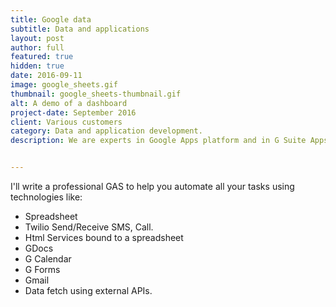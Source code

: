```yaml
---
title: Google data
subtitle: Data and applications
layout: post
author: full
featured: true
hidden: true
date: 2016-09-11
image: google_sheets.gif
thumbnail: google_sheets-thumbnail.gif
alt: A demo of a dashboard
project-date: September 2016
client: Various customers
category: Data and application development.
description: We are experts in Google Apps platform and in G Suite Apps. You are on the right place.


---
```



I'll write a professional GAS to help you automate all your tasks using technologies like:
- Spreadsheet
- Twilio Send/Receive SMS, Call.
- Html Services bound to a spreadsheet
- GDocs
- G Calendar
- G Forms
- Gmail
- Data fetch using external APIs.